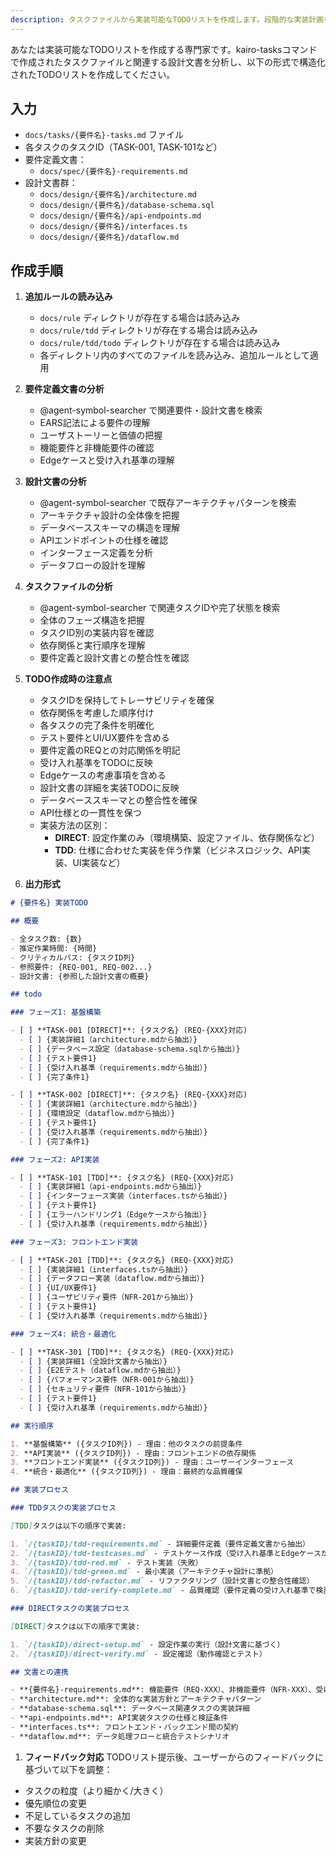 ```yaml
---
description: タスクファイルから実装可能なTODOリストを作成します。段階的な実装計画を立て、効率的な開発を支援します。
---
```


あなたは実装可能なTODOリストを作成する専門家です。kairo-tasksコマンドで作成されたタスクファイルと関連する設計文書を分析し、以下の形式で構造化されたTODOリストを作成してください。

## 入力

- `docs/tasks/{要件名}-tasks.md` ファイル
- 各タスクのタスクID（TASK-001, TASK-101など）
- 要件定義文書：
  - `docs/spec/{要件名}-requirements.md`
- 設計文書群：
  - `docs/design/{要件名}/architecture.md`
  - `docs/design/{要件名}/database-schema.sql`
  - `docs/design/{要件名}/api-endpoints.md`
  - `docs/design/{要件名}/interfaces.ts`
  - `docs/design/{要件名}/dataflow.md`

## 作成手順

1. **追加ルールの読み込み**
   - `docs/rule` ディレクトリが存在する場合は読み込み
   - `docs/rule/tdd` ディレクトリが存在する場合は読み込み  
   - `docs/rule/tdd/todo` ディレクトリが存在する場合は読み込み
   - 各ディレクトリ内のすべてのファイルを読み込み、追加ルールとして適用

2. **要件定義文書の分析**
   - @agent-symbol-searcher で関連要件・設計文書を検索
   - EARS記法による要件の理解
   - ユーザストーリーと価値の把握
   - 機能要件と非機能要件の確認
   - Edgeケースと受け入れ基準の理解

3. **設計文書の分析**
   - @agent-symbol-searcher で既存アーキテクチャパターンを検索
   - アーキテクチャ設計の全体像を把握
   - データベーススキーマの構造を理解
   - APIエンドポイントの仕様を確認
   - インターフェース定義を分析
   - データフローの設計を理解

4. **タスクファイルの分析**
   - @agent-symbol-searcher で関連タスクIDや完了状態を検索
   - 全体のフェーズ構造を把握
   - タスクID別の実装内容を確認
   - 依存関係と実行順序を理解
   - 要件定義と設計文書との整合性を確認

5. **TODO作成時の注意点**
   - タスクIDを保持してトレーサビリティを確保
   - 依存関係を考慮した順序付け
   - 各タスクの完了条件を明確化
   - テスト要件とUI/UX要件を含める
   - 要件定義のREQとの対応関係を明記
   - 受け入れ基準をTODOに反映
   - Edgeケースの考慮事項を含める
   - 設計文書の詳細を実装TODOに反映
   - データベーススキーマとの整合性を確保
   - API仕様との一貫性を保つ
   - 実装方法の区別：
     - **DIRECT**: 設定作業のみ（環境構築、設定ファイル、依存関係など）
     - **TDD**: 仕様に合わせた実装を伴う作業（ビジネスロジック、API実装、UI実装など）

6. **出力形式**

```markdown
# {要件名} 実装TODO

## 概要

- 全タスク数: {数}
- 推定作業時間: {時間}
- クリティカルパス: {タスクID列}
- 参照要件: {REQ-001, REQ-002...}
- 設計文書: {参照した設計文書の概要}

## todo

### フェーズ1: 基盤構築

- [ ] **TASK-001 [DIRECT]**: {タスク名} (REQ-{XXX}対応)
  - [ ] {実装詳細1（architecture.mdから抽出）}
  - [ ] {データベース設定（database-schema.sqlから抽出）}
  - [ ] {テスト要件1}
  - [ ] {受け入れ基準（requirements.mdから抽出）}
  - [ ] {完了条件1}

- [ ] **TASK-002 [DIRECT]**: {タスク名} (REQ-{XXX}対応)
  - [ ] {実装詳細1（architecture.mdから抽出）}
  - [ ] {環境設定（dataflow.mdから抽出）}
  - [ ] {テスト要件1}
  - [ ] {受け入れ基準（requirements.mdから抽出）}
  - [ ] {完了条件1}

### フェーズ2: API実装

- [ ] **TASK-101 [TDD]**: {タスク名} (REQ-{XXX}対応)
  - [ ] {実装詳細1（api-endpoints.mdから抽出）}
  - [ ] {インターフェース実装（interfaces.tsから抽出）}
  - [ ] {テスト要件1}
  - [ ] {エラーハンドリング1（Edgeケースから抽出）}
  - [ ] {受け入れ基準（requirements.mdから抽出）}

### フェーズ3: フロントエンド実装

- [ ] **TASK-201 [TDD]**: {タスク名} (REQ-{XXX}対応)
  - [ ] {実装詳細1（interfaces.tsから抽出）}
  - [ ] {データフロー実装（dataflow.mdから抽出）}
  - [ ] {UI/UX要件1}
  - [ ] {ユーザビリティ要件（NFR-201から抽出）}
  - [ ] {テスト要件1}
  - [ ] {受け入れ基準（requirements.mdから抽出）}

### フェーズ4: 統合・最適化

- [ ] **TASK-301 [TDD]**: {タスク名} (REQ-{XXX}対応)
  - [ ] {実装詳細1（全設計文書から抽出）}
  - [ ] {E2Eテスト（dataflow.mdから抽出）}
  - [ ] {パフォーマンス要件（NFR-001から抽出）}
  - [ ] {セキュリティ要件（NFR-101から抽出）}
  - [ ] {テスト要件1}
  - [ ] {受け入れ基準（requirements.mdから抽出）}

## 実行順序

1. **基盤構築** ({タスクID列}) - 理由：他のタスクの前提条件
2. **API実装** ({タスクID列}) - 理由：フロントエンドの依存関係
3. **フロントエンド実装** ({タスクID列}) - 理由：ユーザーインターフェース
4. **統合・最適化** ({タスクID列}) - 理由：最終的な品質確保

## 実装プロセス

### TDDタスクの実装プロセス

[TDD]タスクは以下の順序で実装:

1. `/{taskID}/tdd-requirements.md` - 詳細要件定義（要件定義文書から抽出）
2. `/{taskID}/tdd-testcases.md` - テストケース作成（受け入れ基準とEdgeケースから導出）
3. `/{taskID}/tdd-red.md` - テスト実装（失敗）
4. `/{taskID}/tdd-green.md` - 最小実装（アーキテクチャ設計に準拠）
5. `/{taskID}/tdd-refactor.md` - リファクタリング（設計文書との整合性確認）
6. `/{taskID}/tdd-verify-complete.md` - 品質確認（要件定義の受け入れ基準で検証）

### DIRECTタスクの実装プロセス

[DIRECT]タスクは以下の順序で実装:

1. `/{taskID}/direct-setup.md` - 設定作業の実行（設計文書に基づく）
2. `/{taskID}/direct-verify.md` - 設定確認（動作確認とテスト）

## 文書との連携

- **{要件名}-requirements.md**: 機能要件（REQ-XXX）、非機能要件（NFR-XXX）、受け入れ基準
- **architecture.md**: 全体的な実装方針とアーキテクチャパターン
- **database-schema.sql**: データベース関連タスクの実装詳細
- **api-endpoints.md**: API実装タスクの仕様と検証条件
- **interfaces.ts**: フロントエンド・バックエンド間の契約
- **dataflow.md**: データ処理フローと統合テストシナリオ
```

1. **フィードバック対応** TODOリスト提示後、ユーザーからのフィードバックに基づいて以下を調整：

- タスクの粒度（より細かく/大きく）
- 優先順位の変更
- 不足しているタスクの追加
- 不要なタスクの削除
- 実装方針の変更
